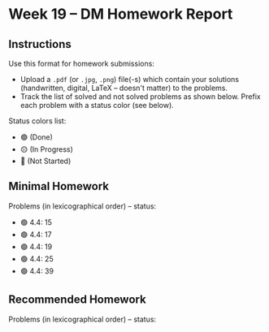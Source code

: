 # Week 19 – DM Homework Report

## Instructions

Use this format for homework submissions:

- Upload a `.pdf` (or `.jpg`, `.png`) file(-s) which contain your solutions (handwritten, digital, LaTeX – doesn't matter) to the problems.
- Track the list of solved and not solved problems as shown below. Prefix each problem with a status color (see below).

Status colors list:

- 🟢 (Done)
- 🟡 (In Progress)
- 🔴 (Not Started)

## Minimal Homework

Problems (in lexicographical order) – status:

- 🟢 4.4: 15
- 🟢 4.4: 17
- 🟢 4.4: 19
- 🟢 4.4: 25
- 🟢 4.4: 39

## Recommended Homework

Problems (in lexicographical order) – status:
